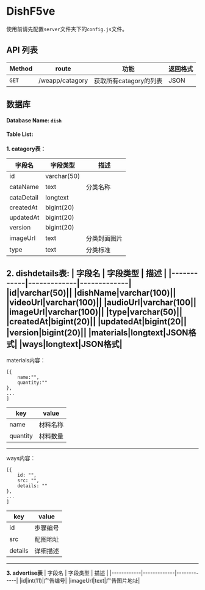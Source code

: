 # DishF5ve
使用前请先配置```server```文件夹下的```config.js```文件。


## API 列表
Method|route | 功能|返回格式
-|-|-|-|
```GET```|/weapp/catagory | 获取所有catagory的列表|JSON


## 数据库
#### Database Name: ```dish```
#### Table List:
**1. catagory表：**

| 字段名     | 字段类型    |   描述      |
|------------|-------------|-------------|
| id         | varchar(50) |             |
| cataName   | text        | 分类名称    |
| cataDetail | longtext    |             |
| createdAt  | bigint(20)  |             |
| updatedAt  | bigint(20)  |             |
| version    | bigint(20)  |             |
| imageUrl   | text        | 分类封面图片|
| type       | text        | 分类标准    |

**2. dishdetails表:**
| 字段名     | 字段类型    |   描述      |
|------------|-------------|-------------|
|id|varchar(50)||
|dishName|varchar(100)||
|videoUrl|varchar(100)||
|audioUrl|varchar(100||
|imageUrl|varchar(100)||
|type|varchar(50)||
|createdAt|bigint(20)||
|updatedAt|bigint(20||
|version|bigint(20)||
|materials|longtext|JSON格式|
|ways|longtext|JSON格式|
---
materials内容：  
```
[{
    name:"",
    quantity:""
},
...
]
```
|key|value|
|---|---|
|name|材料名称|
|quantity|材料数量|
---
ways内容：
```
[{
    id: "",
    src: "",
    details: ""
},
...
]
```
|key|value|
|---|---|
|id|步骤编号|
|src|配图地址|
|details|详细描述|
---
**3. advertise表**
| 字段名     | 字段类型    |   描述      |
|------------|-------------|-------------|
|id|int(11)|广告编号|
|imageUrl|text|广告图片地址|